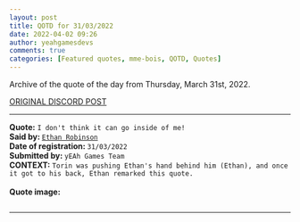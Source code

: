```yaml
---
layout: post
title: QOTD for 31/03/2022
date: 2022-04-02 09:26
author: yeahgamesdevs
comments: true
categories: [Featured quotes, mme-bois, QOTD, Quotes]
---
```

<!-- wp:paragraph -->
<p>Archive of the quote of the day from Thursday, March 31st, 2022. </p>
<!-- /wp:paragraph -->

<!-- wp:buttons {"layout":{"type":"flex","justifyContent":"left"}} -->
<div class="wp-block-buttons"><!-- wp:button {"textColor":"vivid-cyan-blue","align":"center","style":{"border":{"radius":"18px"}},"className":"is-style-fill"} -->
<div class="wp-block-button aligncenter is-style-fill"><a class="wp-block-button__link has-vivid-cyan-blue-color has-text-color wp-element-button" href="https://discord.com/channels/887052880782176266/958100064079839303/959646497480257626" style="border-radius:18px;">ORIGINAL DISCORD POST</a></div>
<!-- /wp:button --></div>
<!-- /wp:buttons -->

<!-- wp:separator {"align":"center","className":"is-style-wide"} -->
<hr class="wp-block-separator aligncenter has-alpha-channel-opacity is-style-wide" />
<!-- /wp:separator -->

<!-- wp:paragraph -->
<p><strong>Quote:</strong> <code>I don't think it can go inside of me!</code><br><strong>Said by: </strong><a href="https://yeaharchives.wordpress.com/2022/04/01/valerie-bois/"><code>Ethan Robinson</code></a><br><strong>Date of registration: </strong><code>31/03/2022</code> <br><strong>Submitted by: </strong><code>yEAh Games Team</code><br><strong>CONTEXT:</strong> <code>Torin was pushing Ethan's hand behind him (Ethan), and once it got to his back, Ethan remarked this quote.</code><br><br><strong>Quote image:</strong></p>
<!-- /wp:paragraph -->

<!-- wp:image {"id":56,"sizeSlug":"large","linkDestination":"none"} -->
<figure class="wp-block-image size-large"><img src="https://yeaharchives.files.wordpress.com/2022/04/image-1.png?w=427" alt="" class="wp-image-56" /></figure>
<!-- /wp:image -->

<!-- wp:separator {"className":"is-style-wide"} -->
<hr class="wp-block-separator has-alpha-channel-opacity is-style-wide" />
<!-- /wp:separator -->
